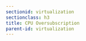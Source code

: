 ```yaml
---
sectionid: virtualization
sectionclass: h3
title: CPU Oversubscription
parent-id: virtualization
---
```

